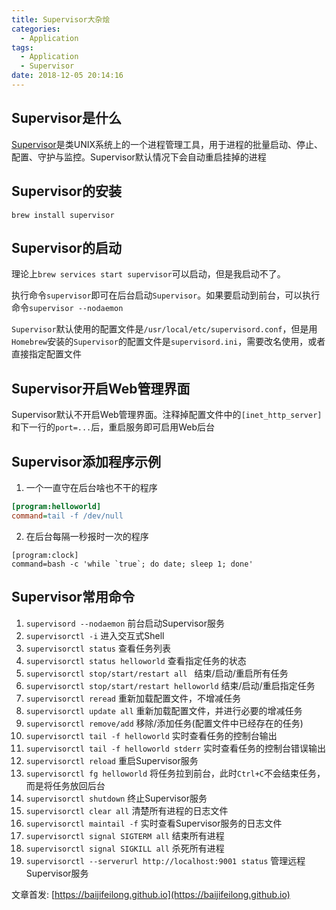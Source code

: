 ```yaml
---
title: Supervisor大杂烩
categories:
  - Application
tags:
  - Application
  - Supervisor
date: 2018-12-05 20:14:16
---
```


## Supervisor是什么

[Supervisor](https://github.com/Supervisor/supervisor)是类UNIX系统上的一个进程管理工具，用于进程的批量启动、停止、配置、守护与监控。Supervisor默认情况下会自动重启挂掉的进程

## Supervisor的安装

`brew install supervisor`

## Supervisor的启动

理论上`brew services start supervisor`可以启动，但是我启动不了。

执行命令`supervisor`即可在后台启动`Supervisor`。如果要启动到前台，可以执行命令`supervisor --nodaemon`

`Supervisor`默认使用的配置文件是`/usr/local/etc/supervisord.conf`，但是用`Homebrew`安装的`Supervisor`的配置文件是`supervisord.ini`，需要改名使用，或者直接指定配置文件

## Supervisor开启Web管理界面

Supervisor默认不开启Web管理界面。注释掉配置文件中的`[inet_http_server]`和下一行的`port=...`后，重启服务即可启用Web后台

<!--more-->

## Supervisor添加程序示例

1. 一个一直守在后台啥也不干的程序

```ini
[program:helloworld]
command=tail -f /dev/null
```

2. 在后台每隔一秒报时一次的程序

```
[program:clock]
command=bash -c 'while `true`; do date; sleep 1; done'
```

## Supervisor常用命令

1. `supervisord --nodaemon` 前台启动Supervisor服务
2. `supervisorctl -i` 进入交互式Shell
3. `supervisorctl status` 查看任务列表
4. `supervisorctl status helloworld` 查看指定任务的状态
5. `supervisorctl stop/start/restart all ` 结束/启动/重启所有任务
6. `supervisorctl stop/start/restart helloworld` 结束/启动/重启指定任务
7. `supervisorctl reread` 重新加载配置文件，不增减任务
8. `supervisorctl update all` 重新加载配置文件，并进行必要的增减任务
9. `supervisorctl remove/add` 移除/添加任务(配置文件中已经存在的任务)
10. `supervisorctl tail -f helloworld` 实时查看任务的控制台输出
11. `supervisorctl tail -f helloworld stderr` 实时查看任务的控制台错误输出
12. `supervisorctl reload` 重启Supervisor服务
13. `supervisorctl fg helloworld` 将任务拉到前台，此时`Ctrl+C`不会结束任务，而是将任务放回后台
14. `supervisorctl shutdown` 终止Supervisor服务
15. `supervisorctl clear all` 清楚所有进程的日志文件
16. `supervisorctl maintail -f` 实时查看Supervisor服务的日志文件
17. `supervisorctl signal SIGTERM all` 结束所有进程
18. `supervisorctl signal SIGKILL all` 杀死所有进程
19. `supervisorctl --serverurl http://localhost:9001 status` 管理远程Supervisor服务

文章首发: [https://baijifeilong.github.io](https://baijifeilong.github.io)
